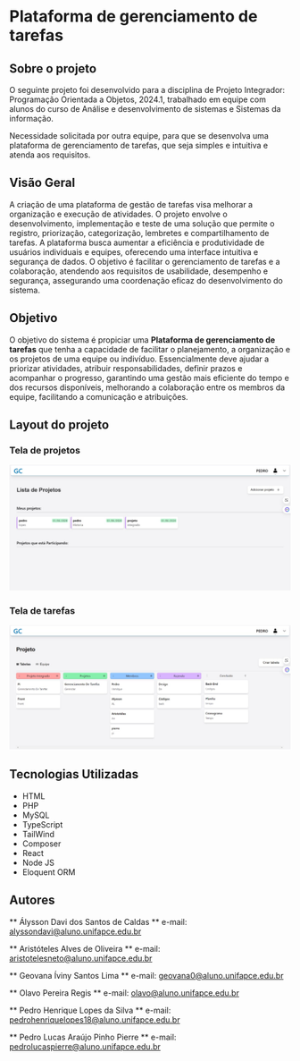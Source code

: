 # Plataforma de gerenciamento de tarefas

## Sobre o projeto

O seguinte projeto foi desenvolvido para a disciplina de Projeto Integrador: Programação Orientada a Objetos, 2024.1, trabalhado em equipe com alunos do curso de Análise e desenvolvimento de sistemas e Sistemas da informação.

Necessidade solicitada por outra equipe, para que se desenvolva uma plataforma de gerenciamento de tarefas, que seja simples e intuitiva e atenda aos requisitos.

## Visão Geral ##

A criação de uma plataforma de gestão de tarefas visa melhorar a organização e execução de atividades. O projeto envolve o desenvolvimento, implementação e teste de uma solução que permite o registro, priorização, categorização, lembretes e compartilhamento de tarefas. 
A plataforma busca aumentar a eficiência e produtividade de usuários individuais e equipes, oferecendo uma interface intuitiva e segurança de dados. O objetivo é facilitar o gerenciamento de tarefas e a colaboração, atendendo aos requisitos de usabilidade, desempenho e segurança, assegurando uma coordenação eficaz do desenvolvimento do sistema.

## Objetivo

O objetivo do sistema é propiciar uma **Plataforma de gerenciamento de tarefas** que
tenha a capacidade de facilitar o planejamento, a organização e os projetos de uma
equipe ou indivíduo. Essencialmente deve ajudar a priorizar atividades, atribuir
responsabilidades, definir prazos e acompanhar o progresso, garantindo uma gestão
mais eficiente do tempo e dos recursos disponíveis, melhorando a colaboração entre os membros da equipe, facilitando a comunicação e atribuições.

## Layout do projeto

### Tela de projetos
 ![Projetos](my-project/img/Projetos.jpeg)

### Tela de tarefas 

 ![Tarefas](my-project/img/Tarefas.jpeg)

## Tecnologias Utilizadas

* HTML
* PHP
* MySQL
* TypeScript
* TailWind
* Composer
* React
* Node JS
* Eloquent ORM

## Autores

** Álysson Davi dos Santos de Caldas ** e-mail: alyssondavi@aluno.unifapce.edu.br

** Aristóteles Alves de Oliveira ** e-mail: aristotelesneto@aluno.unifapce.edu.br

** Geovana Íviny Santos Lima ** e-mail: geovana0@aluno.unifapce.edu.br

** Olavo Pereira Regis ** e-mail: olavo@aluno.unifapce.edu.br 

** Pedro Henrique Lopes da Silva ** e-mail: pedrohenriquelopes18@aluno.unifapce.edu.br

** Pedro Lucas Araújo Pinho Pierre ** e-mail: pedrolucaspierre@aluno.unifapce.edu.br  




